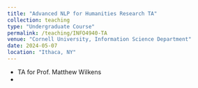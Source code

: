 ```yaml
---
title: "Advanced NLP for Humanities Research TA"
collection: teaching
type: "Undergraduate Course"
permalink: /teaching/INFO4940-TA
venue: "Cornell University, Information Science Department"
date: 2024-05-07
location: "Ithaca, NY"
---
```


- TA for Prof. Matthew Wilkens
- 

